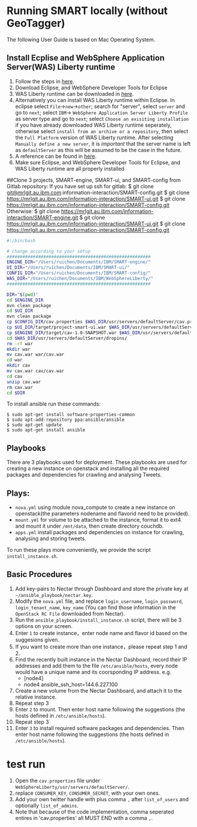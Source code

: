 # Running SMART locally (without GeoTagger)

The following User Guide is based on Mac Operating System. 

## Install Ecplise and WebSphere Application Server(WAS) Liberty runtime  
1.	Follow the steps in [here](https://developer.ibm.com/wasdev/downloads/liberty-profile-using-eclipse/).  
2.	Download Eclipse, and WebSphere Developer Tools for Eclipse  
3.	WAS Liberty runtime can be downloaded in [here](https://developer.ibm.com/wasdev/downloads/liberty-profile-using-non-eclipse-environments/).  
4.	Alternatively you can install WAS Liberty runtime within Eclipse. In eclipse select `File`->`new`->`other`; search for "server", select `server` and go to `next`; select `IBM`-> `WebSphere Application Server Liberty Profile` as server type and go to `next`; select `Choose an exisiting installation` if you have already downloaded WAS Liberty runtime seperately, otherwise select `install from an archive or a repository`, then select the `Full Platform` version of WAS Liberty runtime. After selecting `Manually define a new server`, it is *important* that the server name is left as `defaultServer` as this will be assumed to be the case in the future.
5.	A reference can be found in [here](https://developer.ibm.com/wasdev/docs/developing-applications-wdt-liberty-profile/).  
6.	Make sure Eclipse, and WebSphere Developer Tools for Eclipse, and WAS Liberty runtime are all properly installed

##Clone 3 projects, SMART-engine, SMART-ui, and SMART-config from Gitlab repository:
If you have set up ssh for gitlab:
	$ git clone git@mrlgit.au.ibm.com:information-interaction/SMART-config.git
	$ git clone https://mrlgit.au.ibm.com/information-interaction/SMART-ui.git
	$ git clone https://mrlgit.au.ibm.com/information-interaction/SMART-config.git
Otherwise:
	$ git clone https://mrlgit.au.ibm.com/information-interaction/SMART-engine.git
	$ git clone https://mrlgit.au.ibm.com/information-interaction/SMART-ui.git
	$ git clone https://mrlgit.au.ibm.com/information-interaction/SMART-config.git
```bash
#!/bin/bash

# change according to your setup
#######################################################
ENGINE_DIR="/Users/ruichen/Documents/IBM/SMART-engine/"
UI_DIR="/Users/ruichen/Documents/IBM/SMART-ui/"
CONFIG_DIR="/Users/ruichen/Documents/IBM/SMART-config/"
WAS_DIR="/Users/ruichen/Documents/IBM/WebSphereLiberty/"
#######################################################

DIR="$(pwd)"
cd $ENGINE_DIR
mvn clean package
cd $UI_DIR
mvn clean package
cp $CONFIG_DIR/cav.properties $WAS_DIR/usr/servers/defaultServer/cav.properties
cp $UI_DIR/target/project-smart-ui.war $WAS_DIR/usr/servers/defaultServer/dropins/project-smart-ui.war
cp $ENGINE_DIR/target/cav-1.0-SNAPSHOT.war $WAS_DIR/usr/servers/defaultServer/dropins/cav.war
cd $WAS_DIR/usr/servers/defaultServer/dropins/
rm -rf war
mkdir war
mv cav.war war/cav.war 
cd war
mkdir cav
mv cav.war cav/cav.war
cd cav
unzip cav.war 
rm cav.war
cd $DIR
```
To install ansible run these commands:
	
	$ sudo apt-get install software-properties-common
	$ sudo apt-add-repository ppa:ansible/ansible
	$ sudo apt-get update
	$ sudo apt-get install ansible

## Playbooks
There are 3 playbooks used for deployment. These playbooks are used for creating a new instance on openstack and installing all the required packages and dependencies for crawling and analysing Tweets.

## Plays:
* `nova.yml` using module nova_compute to create a new instance on openstack(the parameters nodename and flavorid need to be provided).
* `mount.yml` for volume to be attached to the instance, format it to ext4 and mount it under `/mnt/data`, then create directory couchdb.
* `apps.yml` install packages and dependencies on instance for crawling, analysing and storing tweets.

To run these plays more conveniently, we provide the script `install_instance.sh`.

## Basic Procedures

1.	Add key-pairs to Nectar through Dashboard and store the private key at `~/ansible_playbook/nectar.key`.
2.	Modify the `nova.yml` file, and replace `login_username`, `login_password`, `login_tenant_name`, `key_name` (You can find those information in the `OpenStack RC File` downloaded from Nectar).
3.	Run the `ansible_playbook/install_instance.sh` script, there will be 3 options on your screen.
4.	Enter `1` to create instance，enter node name and flavor id based on the suggesions given.
5.	If you want to create more than one instance，please repeat step 1 and 2.
6.	Find the recently built instance in the Nectar Dashboard, record their IP addresses and add them to the file `/etc/ansible/hosts`, every node would have a unique name and its coorsponding IP address. e.g.
	* [node4]
	* node4 ansible_ssh_host=144.6.227.100
7.	Create a new volume from the Nectar Dashboard, and attach it to the relative instance.
8.	Repeat step 3
9.	Enter `2` to mount. Then enter host name following the suggestions (the hosts defined in `/etc/ansible/hosts`).
10.	Repeat step 3
11.	Enter `3` to install required software packages and dependencies. Then enter host name following the suggestions (the hosts defined in `/etc/ansible/hosts`).

# test run

	
1.	Open the `cav.properties` file under `WebSphereLiberty/usr/servers/defaultServer/`. 
2.	replace `CONSUMER_KEY`, `CONSUMER_SECRET`, with your own ones.
3.	Add your own twitter handle with plus comma `,` after `list_of_users` and optionally `list_of_admins`.
4.	Note that because of the code implementation, comma seperated entires in 'cav.properties' all MUST END with a comma `,`.
